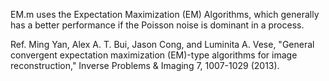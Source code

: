 EM.m uses the Expectation Maximization (EM) Algorithms, which generally has a better performance if the Poisson noise is dominant in a process.

Ref. Ming Yan, Alex A. T. Bui, Jason Cong, and  Luminita A. Vese, "General convergent expectation maximization (EM)-type algorithms for image reconstruction," Inverse Problems & Imaging 7, 1007-1029 (2013).
